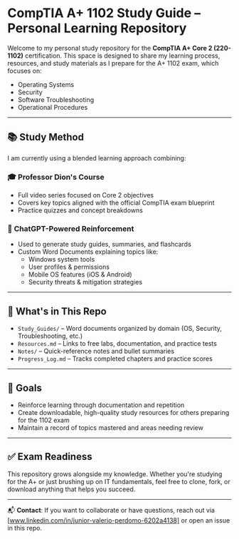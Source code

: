 # CompTIA A+ 1102 Study Guide – Personal Learning Repository

Welcome to my personal study repository for the **CompTIA A+ Core 2 (220-1102)** certification. This space is designed to share my learning process, resources, and study materials as I prepare for the A+ 1102 exam, which focuses on:

- Operating Systems
- Security
- Software Troubleshooting
- Operational Procedures

---

## 📚 Study Method

I am currently using a blended learning approach combining:

### 🎓 **Professor Dion's Course**
- Full video series focused on Core 2 objectives
- Covers key topics aligned with the official CompTIA exam blueprint
- Practice quizzes and concept breakdowns

### 🤖 **ChatGPT-Powered Reinforcement**
- Used to generate study guides, summaries, and flashcards
- Custom Word Documents explaining topics like:
  - Windows system tools
  - User profiles & permissions
  - Mobile OS features (iOS & Android)
  - Security threats & mitigation strategies

---

## 📁 What's in This Repo

- `Study_Guides/` – Word documents organized by domain (OS, Security, Troubleshooting, etc.)
- `Resources.md` – Links to free labs, documentation, and practice tests
- `Notes/` – Quick-reference notes and bullet summaries
- `Progress_Log.md` – Tracks completed chapters and practice scores

---

## 📌 Goals

- Reinforce learning through documentation and repetition
- Create downloadable, high-quality study resources for others preparing for the 1102 exam
- Maintain a record of topics mastered and areas needing review

---

## ✅ Exam Readiness

This repository grows alongside my knowledge. Whether you're studying for the A+ or just brushing up on IT fundamentals, feel free to clone, fork, or download anything that helps you succeed.

---

📬 **Contact**: If you want to collaborate or have questions, reach out via [www.linkedin.com/in/junior-valerio-perdomo-6202a4138] or open an issue in this repo.
